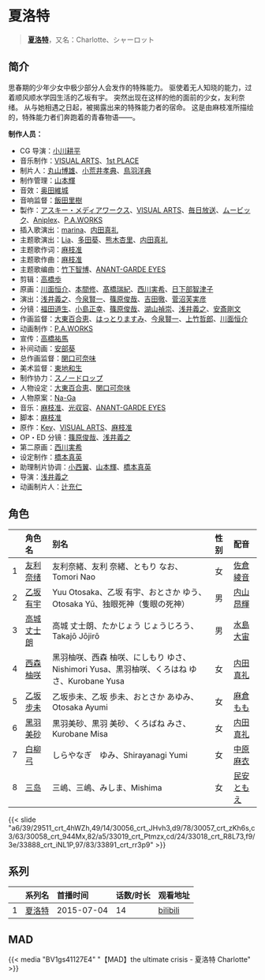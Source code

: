 # 夏洛特


> <u>**[夏洛特](https://bgm.tv/subject/120925)**</u>，又名：Charlotte、シャーロット

## 简介

思春期的少年少女中极少部分人会发作的特殊能力。
驱使着无人知晓的能力，过着顺风顺水学园生活的乙坂有宇。
突然出现在这样的他的面前的少女，友利奈绪。
从与她相遇之日起，被揭露出来的特殊能力者的宿命。
这是由麻枝准所描绘的，特殊能力者们奔跑着的青春物语——。

**制作人员：**
- CG 导演：[小川耕平](https://bgm.tv/person/48949)
- 音乐制作：[VISUAL ARTS](https://bgm.tv/person/2401)、[1st PLACE](https://bgm.tv/person/14267)
- 制片人：[丸山博雄](https://bgm.tv/person/5783)、[小荒井孝典](https://bgm.tv/person/49264)、[鳥羽洋典](https://bgm.tv/person/39868)
- 制作管理：[山本輝](https://bgm.tv/person/38335)
- 音效：[奥田維城](https://bgm.tv/person/28239)
- 音响监督：[飯田里樹](https://bgm.tv/person/2642)
- 製作：[アスキー・メディアワークス](https://bgm.tv/person/6140)、[VISUAL ARTS](https://bgm.tv/person/2401)、[毎日放送](https://bgm.tv/person/2847)、[ムービック](https://bgm.tv/person/310)、[Aniplex](https://bgm.tv/person/645)、[P.A.WORKS](https://bgm.tv/person/5917)
- 插入歌演出：[marina](https://bgm.tv/person/10050)、[内田真礼](https://bgm.tv/person/6724)
- 主题歌演出：[Lia](https://bgm.tv/person/5773)、[多田葵](https://bgm.tv/person/3921)、[熊木杏里](https://bgm.tv/person/8971)、[内田真礼](https://bgm.tv/person/6724)
- 主题歌作词：[麻枝准](https://bgm.tv/person/1916)
- 主题歌作曲：[麻枝准](https://bgm.tv/person/1916)
- 主题歌编曲：[竹下智博](https://bgm.tv/person/17421)、[ANANT-GARDE EYES](https://bgm.tv/person/14689)
- 剪辑：[高橋歩](https://bgm.tv/person/11895)
- 原画：[川面恒介](https://bgm.tv/person/11075)、[本間修](https://bgm.tv/person/25386)、[髙橋瑞紀](https://bgm.tv/person/27320)、[西川実希](https://bgm.tv/person/56860)、[日下部智津子](https://bgm.tv/person/3190)
- 演出：[浅井義之](https://bgm.tv/person/12162)、[今泉賢一](https://bgm.tv/person/1137)、[篠原俊哉](https://bgm.tv/person/2107)、[吉田徹](https://bgm.tv/person/418)、[菅沼芙実彦](https://bgm.tv/person/15927)
- 分镜：[福田道生](https://bgm.tv/person/2610)、[小島正幸](https://bgm.tv/person/750)、[篠原俊哉](https://bgm.tv/person/2107)、[湖山禎崇](https://bgm.tv/person/1131)、[浅井義之](https://bgm.tv/person/12162)、[安斎剛文](https://bgm.tv/person/12750)
- 作画监督：[大東百合恵](https://bgm.tv/person/12504)、[はっとりますみ](https://bgm.tv/person/13461)、[今泉賢一](https://bgm.tv/person/1137)、[上竹哲郎](https://bgm.tv/person/29437)、[川面恒介](https://bgm.tv/person/11075)
- 动画制作：[P.A.WORKS](https://bgm.tv/person/5917)
- 宣传：[高橋祐馬](https://bgm.tv/person/31685)
- 补间动画：[安部葵](https://bgm.tv/person/37151)
- 总作画监督：[関口可奈味](https://bgm.tv/person/318)
- 美术监督：[東地和生](https://bgm.tv/person/11896)
- 制作协力：[スノードロップ](https://bgm.tv/person/43105)
- 人物设定：[大東百合恵](https://bgm.tv/person/12504)、[関口可奈味](https://bgm.tv/person/318)
- 人物原案：[Na-Ga](https://bgm.tv/person/3795)
- 音乐：[麻枝准](https://bgm.tv/person/1916)、[光収容](https://bgm.tv/person/10157)、[ANANT-GARDE EYES](https://bgm.tv/person/14689)
- 脚本：[麻枝准](https://bgm.tv/person/1916)
- 原作：[Key](https://bgm.tv/person/47)、[VISUAL ARTS](https://bgm.tv/person/2401)、[麻枝准](https://bgm.tv/person/1916)
- OP・ED 分镜：[篠原俊哉](https://bgm.tv/person/2107)、[浅井義之](https://bgm.tv/person/12162)
- 第二原画：[西川実希](https://bgm.tv/person/56860)
- 设定制作：[橋本真英](https://bgm.tv/person/37656)
- 助理制片协调：[小西翼](https://bgm.tv/person/59164)、[山本輝](https://bgm.tv/person/38335)、[橋本真英](https://bgm.tv/person/37656)
- 导演：[浅井義之](https://bgm.tv/person/12162)
- 动画制片人：[辻充仁](https://bgm.tv/person/42762)

## 角色

|     |   角色名   |   别名  | 性别 |  配音  |
|:--- |:------  |:----      |:---  |:--   |
| 1 | [友利奈绪](https://bgm.tv/character/29511) | 友利奈緒、友利 奈緒、ともり なお、Tomori Nao | 女 | [佐倉綾音](https://bgm.tv/person/5745) |
| 2 | [乙坂有宇](https://bgm.tv/character/30056) | Yuu Otosaka、乙坂 有宇、おとさか ゆう、Otosaka Yū、独眼死神（隻眼の死神） | 男 | [内山昂輝](https://bgm.tv/person/5768) |
| 3 | [高城丈士朗](https://bgm.tv/character/30057) | 高城 丈士朗、たかじょう じょうじろう、Takajō Jōjirō | 男 | [水島大宙](https://bgm.tv/person/4260) |
| 4 | [西森柚咲](https://bgm.tv/character/30058) | 黑羽柚咲、西森 柚咲、にしもり ゆさ、Nishimori Yusa、黒羽柚咲、くろはね ゆさ、Kurobane Yusa | 女 | [内田真礼](https://bgm.tv/person/6724) |
| 5 | [乙坂步未](https://bgm.tv/character/33019) | 乙坂歩未、乙坂 歩未、おとさか あゆみ、Otosaka Ayumi | 女 | [麻倉もも](https://bgm.tv/person/13565) |
| 6 | [黑羽美砂](https://bgm.tv/character/33018) | 黒羽美砂、黒羽 美砂、くろばね みさ、Kurobane Misa | 女 | [内田真礼](https://bgm.tv/person/6724) |
| 7 | [白柳弓](https://bgm.tv/character/33888) | しらやなぎ　ゆみ、Shirayanagi Yumi | 女 | [中原麻衣](https://bgm.tv/person/4145) |
| 8 | [三岛](https://bgm.tv/character/33891) | 三嶋、三嶋、みしま、Mishima | 女 | [民安ともえ](https://bgm.tv/person/5900) |

{{< slide "a6/39/29511_crt_4hWZh,49/14/30056_crt_JHvh3,d9/78/30057_crt_zKh6s,c3/63/30058_crt_944Mx,82/a5/33019_crt_Ptmzx,cd/24/33018_crt_R8L73,f9/3e/33888_crt_iNL1P,97/83/33891_crt_rr3p9" >}}

## 系列

|     |   系列名   |   首播时间  | 话数/时长  | 观看地址 |
|:---  |:------    |:----      |:---       |:---  |
| 1 |[夏洛特](https://bgm.tv/subject/120925)| 2015-07-04 | 14 | [bilibili](https://www.bilibili.com/bangumi/play/ep63840)  |


## MAD

{{< media  "BV1gs41127E4"
"【MAD】the ultimate crisis - 夏洛特 Charlotte"  >}}
